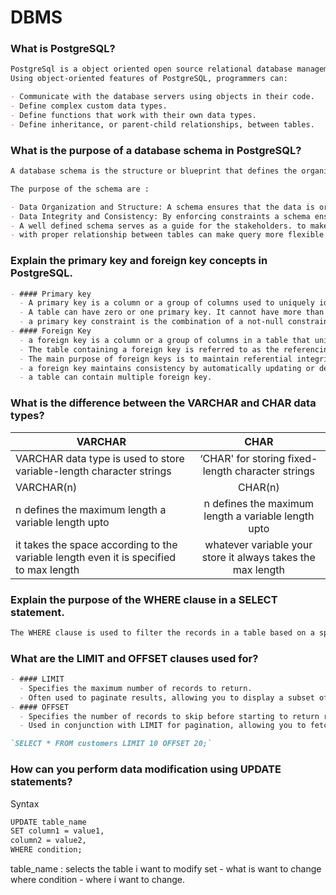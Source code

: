 # DBMS

### What is PostgreSQL?

```md
PostgreSql is a object oriented open source relational database management system.  
Using object-oriented features of PostgreSQL, programmers can:

- Communicate with the database servers using objects in their code.
- Define complex custom data types.
- Define functions that work with their own data types.
- Define inheritance, or parent-child relationships, between tables.
```

### What is the purpose of a database schema in PostgreSQL?

```md
A database schema is the structure or blueprint that defines the organization of data in a database. It outlines how the database is constructed, including tables, relationships, fields, and the constraints that define the type of data that can be stored.

The purpose of the schema are :

- Data Organization and Structure: A schema ensures that the data is organized systematically, making it easier to store, retrieve, and manipulate.
- Data Integrity and Consistency: By enforcing constraints a schema ensures the accuracy and consistency of data across tables.
- A well defined schema serves as a guide for the stakeholders. to make them understand.
- with proper relationship between tables can make query more flexible and less complex.
```

### Explain the primary key and foreign key concepts in PostgreSQL.

```md
- #### Primary key
  - A primary key is a column or a group of columns used to uniquely identify a row in a table.
  - A table can have zero or one primary key. It cannot have more than one primary key.
  - a primary key constraint is the combination of a not-null constraint and a UNIQUE constraint.
- #### Foreign Key
  - a foreign key is a column or a group of columns in a table that uniquely identifies a row in another table.
  - The table containing a foreign key is referred to as the referencing table or child table.Conversely, the table referenced by a foreign key is known as the referenced table or parent table.
  - The main purpose of foreign keys is to maintain referential integrity in a relational database, ensuring that relationships between the parent and child tables are valid.
  - a foreign key maintains consistency by automatically updating or deleting related rows in the child table when changes occur in the parent table
  - a table can contain multiple foreign key.
```

### What is the difference between the VARCHAR and CHAR data types?

| VARCHAR                                                                                |                            CHAR                             |
| -------------------------------------------------------------------------------------- | :---------------------------------------------------------: |
| VARCHAR data type is used to store variable-length character strings                   |      ‘CHAR' for storing fixed-length character strings      |
| VARCHAR(n)                                                                             |                           CHAR(n)                           |
| n defines the maximum length a variable length upto                                    |     n defines the maximum length a variable length upto     |
| it takes the space according to the variable length even it is specified to max length | whatever variable your store it always takes the max length |

### Explain the purpose of the WHERE clause in a SELECT statement.

```md
The WHERE clause is used to filter the records in a table based on a specified condition.
```

### What are the LIMIT and OFFSET clauses used for?

```md
- #### LIMIT
  - Specifies the maximum number of records to return.
  - Often used to paginate results, allowing you to display a subset of data.
- #### OFFSET
  - Specifies the number of records to skip before starting to return records.
  - Used in conjunction with LIMIT for pagination, allowing you to fetch records starting from a specific point.

`SELECT * FROM customers LIMIT 10 OFFSET 20;`
```

### How can you perform data modification using UPDATE statements?

Syntax

```md
UPDATE table_name
SET column1 = value1,
column2 = value2,
WHERE condition;
```

table_name : selects the table i want to modify
set - what is want to change
where condition - where i want to change.
